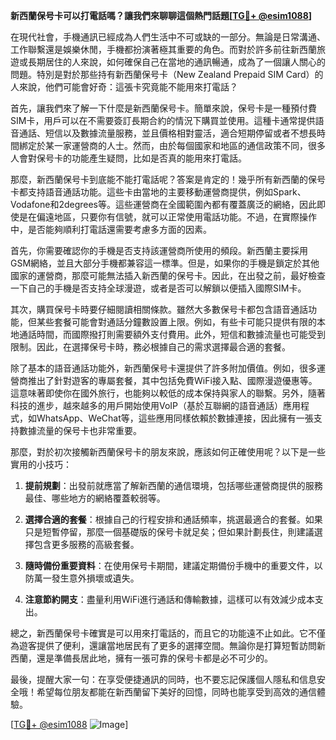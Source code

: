 **新西蘭保号卡可以打電話嗎？讓我們來聊聊這個熱門話題[[TG💪+ @esim1088](https://t.me/s/esim1088)]**

在現代社會，手機通訊已經成為人們生活中不可或缺的一部分。無論是日常溝通、工作聯繫還是娛樂休閒，手機都扮演著極其重要的角色。而對於許多前往新西蘭旅遊或長期居住的人來說，如何確保自己在當地的通訊暢通，成為了一個讓人關心的問題。特別是對於那些持有新西蘭保号卡（New Zealand Prepaid SIM Card）的人來說，他們可能會好奇：這張卡究竟能不能用來打電話？

首先，讓我們來了解一下什麼是新西蘭保号卡。簡單來說，保号卡是一種預付費SIM卡，用戶可以在不需要簽訂長期合約的情況下購買並使用。這種卡通常提供語音通話、短信以及數據流量服務，並且價格相對靈活，適合短期停留或者不想長時間綁定於某一家運營商的人士。然而，由於每個國家和地區的通信政策不同，很多人會對保号卡的功能產生疑問，比如是否真的能用來打電話。

那麼，新西蘭保号卡到底能不能打電話呢？答案是肯定的！幾乎所有新西蘭的保号卡都支持語音通話功能。這些卡由當地的主要移動運營商提供，例如Spark、Vodafone和2degrees等。這些運營商在全國範圍內都有覆蓋廣泛的網絡，因此即使是在偏遠地區，只要你有信號，就可以正常使用電話功能。不過，在實際操作中，是否能夠順利打電話還需要考慮多方面的因素。

首先，你需要確認你的手機是否支持該運營商所使用的頻段。新西蘭主要採用GSM網絡，並且大部分手機都兼容這一標準。但是，如果你的手機是鎖定於其他國家的運營商，那麼可能無法插入新西蘭的保号卡。因此，在出發之前，最好檢查一下自己的手機是否支持全球漫遊，或者是否可以解鎖以便插入國際SIM卡。

其次，購買保号卡時要仔細閱讀相關條款。雖然大多數保号卡都包含語音通話功能，但某些套餐可能會對通話分鐘數設置上限。例如，有些卡可能只提供有限的本地通話時間，而國際撥打則需要額外支付費用。此外，短信和數據流量也可能受到限制。因此，在選擇保号卡時，務必根據自己的需求選擇最合適的套餐。

除了基本的語音通話功能外，新西蘭保号卡還提供了許多附加價值。例如，很多運營商推出了針對遊客的專屬套餐，其中包括免費WiFi接入點、國際漫遊優惠等。這意味著即使你在國外旅行，也能夠以較低的成本保持與家人的聯繫。另外，隨著科技的進步，越來越多的用戶開始使用VoIP（基於互聯網的語音通話）應用程式，如WhatsApp、WeChat等，這些應用同樣依賴於數據連接，因此擁有一張支持數據流量的保号卡也非常重要。

那麼，對於初次接觸新西蘭保号卡的朋友來說，應該如何正確使用呢？以下是一些實用的小技巧：

1. **提前規劃**：出發前就應當了解新西蘭的通信環境，包括哪些運營商提供的服務最佳、哪些地方的網絡覆蓋較弱等。
   
2. **選擇合適的套餐**：根據自己的行程安排和通話頻率，挑選最適合的套餐。如果只是短暫停留，那麼一個基礎版的保号卡就足矣；但如果計劃長住，則建議選擇包含更多服務的高級套餐。

3. **隨時備份重要資料**：在使用保号卡期間，建議定期備份手機中的重要文件，以防萬一發生意外損壞或遺失。

4. **注意節約開支**：盡量利用WiFi進行通話和傳輸數據，這樣可以有效減少成本支出。

總之，新西蘭保号卡確實是可以用來打電話的，而且它的功能遠不止如此。它不僅為遊客提供了便利，還讓當地居民有了更多的選擇空間。無論你是打算短暫訪問新西蘭，還是準備長居此地，擁有一張可靠的保号卡都是必不可少的。

最後，提醒大家一句：在享受便捷通訊的同時，也不要忘記保護個人隱私和信息安全哦！希望每位朋友都能在新西蘭留下美好的回憶，同時也能享受到高效的通信體驗。

[[TG💪+ @esim1088](https://t.me/s/esim1088) ![Image](https://i.postimg.cc/4NQfJmqS/Snipaste-2025-05-13-00-14-12.png)]